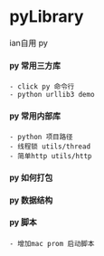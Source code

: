 # pyLibrary
ian自用 py
#### py 常用三方库
    - click py 命令行
    - python urllib3 demo

#### py 常用内部库
    - python 项目路径
    - 线程锁 utils/thread
    - 简单http utils/http


#### py 如何打包


#### py 数据结构
#### py 脚本
    - 增加mac prom 启动脚本

